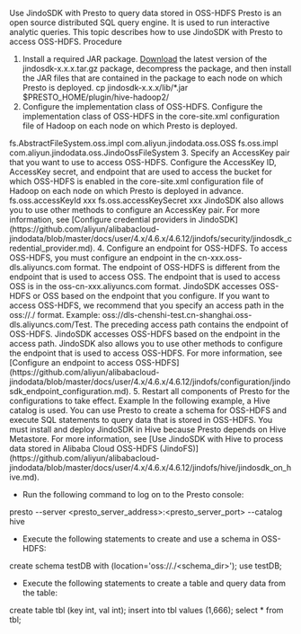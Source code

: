 Use JindoSDK with Presto to query data stored in OSS-HDFS
Presto is an open source distributed SQL query engine. It is used to run interactive analytic queries. This topic describes how to use JindoSDK with Presto to access OSS-HDFS. 
Procedure
1. Install a required JAR package.
[Download](https://github.com/aliyun/alibabacloud-jindodata/blob/latest/docs/user/en/jindosdk/jindosdk_download.md) the latest version of the jindosdk-x.x.x.tar.gz package, decompress the package, and then install the JAR files that are contained in the package to each node on which Presto is deployed. 
cp jindosdk-x.x.x/lib/*.jar  $PRESTO_HOME/plugin/hive-hadoop2/
2. Configure the implementation class of OSS-HDFS.
Configure the implementation class of OSS-HDFS in the core-site.xml configuration file of Hadoop on each node on which Presto is deployed. 
<configuration>
<property>
<name>fs.AbstractFileSystem.oss.impl</name>
<value>com.aliyun.jindodata.oss.OSS</value>
</property>

<property>
<name>fs.oss.impl</name>
<value>com.aliyun.jindodata.oss.JindoOssFileSystem</value>
</property>
</configuration>
3. Specify an AccessKey pair that you want to use to access OSS-HDFS.
Configure the AccessKey ID, AccessKey secret, and endpoint that are used to access the bucket for which OSS-HDFS is enabled in the core-site.xml configuration file of Hadoop on each node on which Presto is deployed in advance. 
<configuration>
<property>
<name>fs.oss.accessKeyId</name>
<value>xxx</value>
</property>

<property>
<name>fs.oss.accessKeySecret</name>
<value>xxx</value>
</property>
</configuration>
JindoSDK also allows you to use other methods to configure an AccessKey pair. For more information, see [Configure credential providers in JindoSDK](https://github.com/aliyun/alibabacloud-jindodata/blob/master/docs/user/4.x/4.6.x/4.6.12/jindofs/security/jindosdk_credential_provider.md). 
4. Configure an endpoint for OSS-HDFS.
To access OSS-HDFS, you must configure an endpoint in the cn-xxx.oss-dls.aliyuncs.com format. The endpoint of OSS-HDFS is different from the endpoint that is used to access OSS. The endpoint that is used to access OSS is in the oss-cn-xxx.aliyuncs.com format. JindoSDK accesses OSS-HDFS or OSS based on the endpoint that you configure. 
If you want to access OSS-HDFS, we recommend that you specify an access path in the oss://<Bucket>.<Endpoint>/<Object> format.
Example: oss://dls-chenshi-test.cn-shanghai.oss-dls.aliyuncs.com/Test. 
The preceding access path contains the endpoint of OSS-HDFS. JindoSDK accesses OSS-HDFS based on the endpoint in the access path. JindoSDK also allows you to use other methods to configure the endpoint that is used to access OSS-HDFS. For more information, see [Configure an endpoint to access OSS-HDFS](https://github.com/aliyun/alibabacloud-jindodata/blob/master/docs/user/4.x/4.6.x/4.6.12/jindofs/configuration/jindosdk_endpoint_configuration.md). 
5. Restart all components of Presto for the configurations to take effect. 
Example
In the following example, a Hive catalog is used. You can use Presto to create a schema for OSS-HDFS and execute SQL statements to query data that is stored in OSS-HDFS. You must install and deploy JindoSDK in Hive because Presto depends on Hive Metastore. For more information, see [Use JindoSDK with Hive to process data stored in Alibaba Cloud OSS-HDFS (JindoFS)](https://github.com/aliyun/alibabacloud-jindodata/blob/master/docs/user/4.x/4.6.x/4.6.12/jindofs/hive/jindosdk_on_hive.md). 

- Run the following command to log on to the Presto console:

presto --server <presto_server_address>:<presto_server_port> --catalog hive

- Execute the following statements to create and use a schema in OSS-HDFS:

create schema testDB with (location='oss://<Bucket>.<Endpoint>/<schema_dir>');
use testDB;

- Execute the following statements to create a table and query data from the table:

create table tbl (key int, val int);
insert into tbl values (1,666);
select * from tbl;

